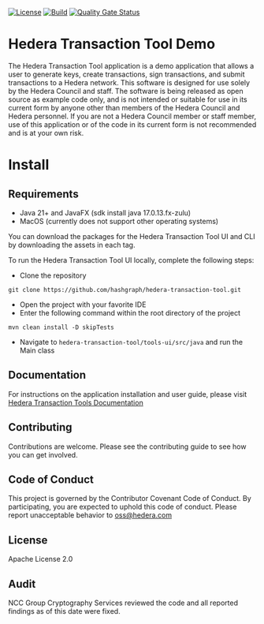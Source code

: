 [![License](https://img.shields.io/badge/License-Apache%202.0-blue.svg)](https://opensource.org/licenses/Apache-2.0)
[![Build](https://github.com/hashgraph/hedera-transaction-tool-demo/actions/workflows/openjdk_14_build.yml/badge.svg)](https://github.com/hashgraph/hedera-transaction-tool-demo/actions/workflows/openjdk_14_build.yml)
[![Quality Gate Status](https://sonarcloud.io/api/project_badges/measure?project=com.hedera.hashgraph%3Ahedera-transaction-tool&metric=alert_status&token=028c36aa276e50cba3e8f765a6e709ae2336443b)](https://sonarcloud.io/dashboard?id=com.hedera.hashgraph%3Ahedera-transaction-tool)

# Hedera Transaction Tool Demo
The Hedera Transaction Tool application is a demo application that allows a user to generate keys, create transactions, 
sign transactions, and submit transactions to a Hedera network. This software is designed for use solely by the Hedera 
Council and staff. The software is being released as open source as example code only, and is not intended or suitable 
for use in its current form by anyone other than members of the Hedera Council and Hedera personnel. If you are not a 
Hedera Council member or staff member, use of this application or of the code in its current form is not recommended 
and is at your own risk.

# Install
## Requirements
* Java 21+ and JavaFX (sdk install java 17.0.13.fx-zulu)
* MacOS (currently does not support other operating systems)

You can download the packages for the Hedera Transaction Tool UI and CLI by downloading the assets in each tag.

To run the Hedera Transaction Tool UI locally, complete the following steps:

* Clone the repository
```
git clone https://github.com/hashgraph/hedera-transaction-tool.git
```
* Open the project with your favorite IDE
* Enter the following command within the root directory of the project
```
mvn clean install -D skipTests
```
* Navigate to `hedera-transaction-tool/tools-ui/src/java` and run the Main class 

## Documentation
For instructions on the application installation and user guide, please visit [Hedera Transaction Tools Documentation](https://docs.hedera.com/hedera-transaction-tool-demo/)

## Contributing
Contributions are welcome. Please see the contributing guide to see how you can get involved.

## Code of Conduct
This project is governed by the Contributor Covenant Code of Conduct. By participating, you are expected to uphold this code of conduct. Please report unacceptable behavior to oss@hedera.com

## License
Apache License 2.0

## Audit
 NCC Group Cryptography Services reviewed the code and all reported findings as of this date were fixed.
